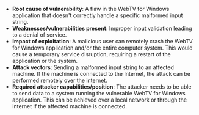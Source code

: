 - **Root cause of vulnerability**: A flaw in the WebTV for Windows application that doesn't correctly handle a specific malformed input string.
- **Weaknesses/vulnerabilities present**: Improper input validation leading to a denial of service.
- **Impact of exploitation**: A malicious user can remotely crash the WebTV for Windows application and/or the entire computer system. This would cause a temporary service disruption, requiring a restart of the application or the system.
- **Attack vectors**: Sending a malformed input string to an affected machine. If the machine is connected to the Internet, the attack can be performed remotely over the internet.
- **Required attacker capabilities/position**: The attacker needs to be able to send data to a system running the vulnerable WebTV for Windows application. This can be achieved over a local network or through the internet if the affected machine is connected.